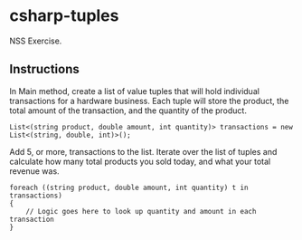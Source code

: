 # csharp-tuples
NSS Exercise.

## Instructions

In Main method, create a list of value tuples that will hold individual transactions for a hardware business. Each tuple will store the product, the total amount of the transaction, and the quantity of the product.
```
List<(string product, double amount, int quantity)> transactions = new List<(string, double, int)>();
```
Add 5, or more, transactions to the list.
Iterate over the list of tuples and calculate how many total products you sold today, and what your total revenue was.

```
foreach ((string product, double amount, int quantity) t in transactions)
{
    // Logic goes here to look up quantity and amount in each transaction
}
```
